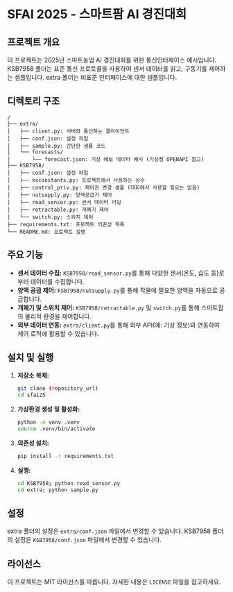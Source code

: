 # SFAI 2025 - 스마트팜 AI 경진대회

## 프로젝트 개요

이 프로젝트는 2025년 스마트농업 AI 경진대회를 위한 통신인터페이스 예시입니다. 
KSB7958 폴더는 표준 통신 프로토콜을 사용하여 센서 데이터를 읽고, 구동기를 제어하는 샘플입니다.
extra 폴더는 비표준 인터페이스에 대한 샘플입니다.

## 디렉토리 구조

```
/
├── extra/
│   ├── client.py: 서버와 통신하는 클라이언트 
│   ├── conf.json: 설정 파일
│   ├── sample.py: 간단한 샘플 코드
│   └── forecasts/
│       └── forecast.json: 기상 예보 데이터 예시 (기상청 OPENAPI 참고)
├── KSB7958/
│   ├── conf.json: 설정 파일
│   ├── ksconstants.py: 프로젝트에서 사용하는 상수
│   ├── control_priv.py: 제어권 변경 샘플 (대회에서 사용할 필요는 없음)
│   ├── nutsupply.py: 양액공급기 제어
│   ├── read_sensor.py: 센서 데이터 리딩
│   ├── retractable.py: 개폐기 제어
│   └── switch.py: 스위치 제어
├── requirements.txt: 프로젝트 의존성 목록
└── README.md: 프로젝트 설명
```

## 주요 기능

*   **센서 데이터 수집:** `KSB7958/read_sensor.py`를 통해 다양한 센서(온도, 습도 등)로부터 데이터를 수집합니다.
*   **양액 공급 제어:** `KSB7958/nutsupply.py`를 통해 작물에 필요한 양액을 자동으로 공급합니다.
*   **개폐기 및 스위치 제어:** `KSB7958/retractable.py` 및 `switch.py`를 통해 스마트팜의 물리적 환경을 제어합니다.
*   **외부 데이터 연동:** `extra/client.py`를 통해 외부 API(예: 기상 정보)와 연동하여 제어 로직에 활용할 수 있습니다.

## 설치 및 실행

1.  **저장소 복제:**
    ```bash
    git clone (repository_url)
    cd sfai25
    ```

2.  **가상환경 생성 및 활성화:**
    ```bash
    python -m venv .venv
    source .venv/bin/activate
    ```

3.  **의존성 설치:**
    ```bash
    pip install -r requirements.txt
    ```

4.  **실행:**
    ```bash
    cd KSB7958; python read_sensor.py
    cd extra; python sample.py
    ```

## 설정

extra 폴더의 설정은 `extra/conf.json` 파일에서 변경할 수 있습니다.
KSB7958 폴더의 설정은 `KSB7958/conf.json` 파일에서 변경할 수 있습니다.

## 라이선스

이 프로젝트는 MIT 라이선스를 따릅니다. 자세한 내용은 `LICENSE` 파일을 참고하세요.
